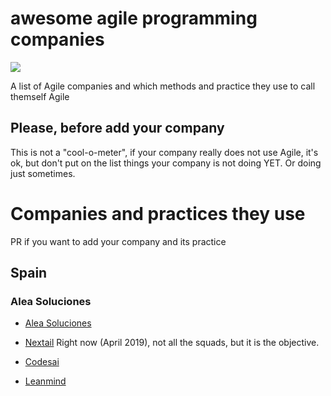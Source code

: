 # awesome agile programming companies

![](https://cdn.rawgit.com/sindresorhus/awesome/d7305f38d29fed78fa85652e3a63e154dd8e8829/media/badge.svg)

A list of Agile companies and which methods and practice they use to call themself Agile

## Please, before add your company

This is not a "cool-o-meter", if your company really does not use Agile, it's ok, but don't put on the list things your company is not doing YET. Or doing just sometimes.

# Companies and practices they use

PR if you want to add your company and its practice

## Spain

### Alea Soluciones
- [Alea Soluciones]("companies/alea.md")


- [Nextail](https://www.nextail.co/) Right now (April 2019), not all the squads, but it is the objective.
- [Codesai](https://codesai.com/)
- [Leanmind](https://www.leanmind.es/)
